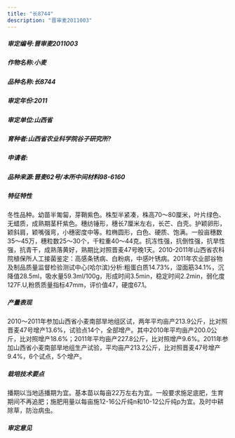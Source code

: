 ```yaml
---
title: "长8744"
description: "晋审麦2011003"
---
```

##### 审定编号:晋审麦2011003

##### 作物名称:小麦

##### 品种名称:长8744

##### 审定年份:2011

##### 审定单位:山西省

##### 育种者:山西省农业科学院谷子研究所?

##### 申请者:

##### 品种来源:晋麦62号/本所中间材料98-6160

##### 特征特性
冬性品种。幼苗半匍匐，芽鞘紫色。株型半紧凑，株高70～80厘米，叶片绿色、无蜡质，成熟期茎秆紫色。穗纺锤形，穗长7厘米左右，长芒、白壳。护颖卵形，颖斜肩，颖嘴强弯，小穗密度中等。粒椭圆形，白色、硬质、饱满。一般亩穗数35～45万，穗粒数25～30个，千粒重40～44克。抗冻性强，抗倒性强，抗旱性强，抗青干，成熟落黄好，熟期比对照晋麦47号晚1天。2010-2011年山西省农科院植保所人工接菌鉴定：高感条锈病、白粉病，中感叶锈病。2011年农业部谷物及制品质量监督检验测试中心(哈尔滨)分析:粗蛋白质14.73%，湿面筋34.1%，沉降值28.5ml，吸水量59.3ml/100g，形成时间3.5min，稳定时间2.2min，弱化度127F.U,粉质质量指标47mm，评价值47，硬度67.1。

##### 产量表现
2010～2011年参加山西省小麦南部旱地组区试，两年平均亩产213.9公斤，比对照晋麦47号增产13.6%，试验点14个，全部增产。其中2010年平均亩产200.0公斤，比对照增产18.6%；2011年平均亩产227.8公斤，比对照增产9.6%。2011年参加山西省小麦南部旱地组生产试验，平均亩产213.2公斤，比对照晋麦47号增产9.4%，6个试点，5个增产。

##### 栽培技术要点
播期以当地适播期为宜。基本苗以每亩22万左右为宜。一般要求施足底肥，生育期间不再追肥；施肥用量以每亩施12-16公斤纯n和10-12公斤纯p为宜。及时中耕除草，防治病虫。

##### 审定意见

